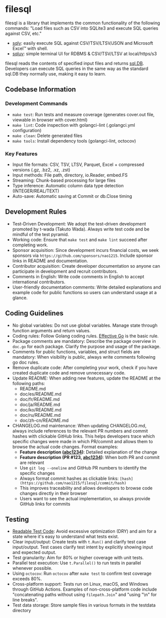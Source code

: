 # filesql

filesql is a library that implements the common functionality of the following commands: "Load files such as CSV into SQLite3 and execute SQL queries against CSV, etc."
- [sqly](https://github.com/nao1215/sqly): easily execute SQL against CSV/TSV/LTSV/JSON and Microsoft Excel™ with shell.
- [sqluv](https://github.com/nao1215/sqluv): simple terminal UI for RDBMS & CSV/TSV/LTSV at local/https/s3

filesql reads the contents of specified input files and returns [sql.DB](https://pkg.go.dev/database/sql#DB). Developers can execute SQL queries in the same way as the standard sql.DB they normally use, making it easy to learn.

## Codebase Information
### Development Commands
- `make test`: Run tests and measure coverage (generates cover.out file, viewable in browser with cover.html)
- `make lint`: Code inspection with golangci-lint (.golangci.yml configuration)
- `make clean`: Delete generated files
- `make tools`: Install dependency tools (golangci-lint, octocov)

### Key Features
- Input file formats: CSV, TSV, LTSV, Parquet, Excel + compressed versions (.gz, .bz2, .xz, .zst)
- Input methods: File path, directory, io.Reader, embed.FS
- Streaming: Chunk-based processing for large files
- Type inference: Automatic column data type detection (INTEGER/REAL/TEXT)
- Auto-save: Automatic saving at Commit or db.Close timing

## Development Rules
- Test-Driven Development: We adopt the test-driven development promoted by t-wada (Takuto Wada). Always write test code and be mindful of the test pyramid.
- Working code: Ensure that `make test` and `make lint` succeed after completing work.
- Sponsor acquisition: Since development incurs financial costs, we seek sponsors via `https://github.com/sponsors/nao1215`. Include sponsor links in README and documentation.
- Contributor acquisition: Create developer documentation so anyone can participate in development and recruit contributors.
- Comments in English: Write code comments in English to accept international contributors.
- User-friendly documentation comments: Write detailed explanations and example code for public functions so users can understand usage at a glance.

## Coding Guidelines
- No global variables: Do not use global variables. Manage state through function arguments and return values.
- Coding rules: Follow Golang coding rules. [Effective Go](https://go.dev/doc/effective_go) is the basic rule.
- Package comments are mandatory: Describe the package overview in `doc.go` for each package. Clarify the purpose and usage of the package.
- Comments for public functions, variables, and struct fields are mandatory: When visibility is public, always write comments following go doc rules.
- Remove duplicate code: After completing your work, check if you have created duplicate code and remove unnecessary code.
- Update README: When adding new features, update the README at the following paths:
  - README.md
  - doc/es/README.md
  - doc/fr/README.md
  - doc/ja/README.md
  - doc/ko/README.md
  - doc/ru/README.md
  - doc/zh-cn/README.md
- CHANGELOG.md maintenance: When updating CHANGELOG.md, always include references to the relevant PR numbers and commit hashes with clickable GitHub links. This helps developers trace which specific changes were made in which PR/commit and allows them to browse the actual code changes. Format examples:
  - **Feature description ([abc1234](https://github.com/nao1215/filesql/commit/abc1234))**: Detailed explanation of the change
  - **Feature description (PR #123, [abc1234](https://github.com/nao1215/filesql/commit/abc1234))**: When both PR and commit are relevant
  - Use `git log --oneline` and GitHub PR numbers to identify the specific changes
  - Always format commit hashes as clickable links: `[hash](https://github.com/nao1215/filesql/commit/hash)`
  - This improves traceability and allows developers to browse code changes directly in their browser
  - Users want to see the actual implementation, so always provide GitHub links for commits

## Testing
- [Readable Test Code](https://logmi.jp/main/technology/327449): Avoid excessive optimization (DRY) and aim for a state where it's easy to understand what tests exist.
- Clear input/output: Create tests with `t.Run()` and clarify test case input/output. Test cases clarify test intent by explicitly showing input and expected output.
- Test granularity: Aim for 80% or higher coverage with unit tests.
- Parallel test execution: Use `t.Parallel()` to run tests in parallel whenever possible.
- Using `octocov`: Run `octocov` after `make test` to confirm test coverage exceeds 80%.
- Cross-platform support: Tests run on Linux, macOS, and Windows through GitHub Actions. Examples of non-cross-platform code include "concatenating paths without using `filepath.Join`" and "using "\n" for line breaks".
- Test data storage: Store sample files in various formats in the testdata directory
